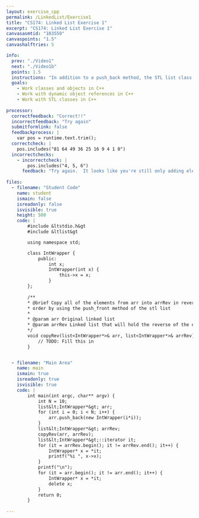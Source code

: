 ```yaml
---
layout: exercise_cpp
permalink: /LinkedList/Exercise1
title: "CS174: Linked List Exercise 1"
excerpt: "CS174: Linked List Exercise 1"
canvasasmtid: "103550"
canvaspoints: "1.5"
canvashalftries: 5

info:
  prev: "./Video1"
  next: "./Video1b"
  points: 1.5
  instructions: "In addition to a push_back method, the STL list class also has a push_front method to add things to the front of a list in constant time (i.e. without having to loop), regardless of the list size.  Use this method to fill a list with the reverse of the elements in another list"
  goals:
    - Work classes and objects in C++
    - Work with dynamic object references in C++
    - Work with STL classes in C++
    
processor:  
  correctfeedback: "Correct!!" 
  incorrectfeedback: "Try again"
  submitformlink: false
  feedbackprocess: | 
    var pos = runtime.text.trim();
  correctcheck: |
    pos.includes("81 64 49 36 25 16 9 4 1 0")
  incorrectchecks:
    - incorrectcheck: |
        pos.includes("4, 5, 6")
      feedback: "Try again.  It looks like you're still only adding elements at the end."
 
files:
  - filename: "Student Code"
    name: student
    ismain: false
    isreadonly: false
    isvisible: true
    height: 500
    code: | 
        #include &ltstdio.h&gt
        #include &ltlist&gt

        using namespace std;

        class IntWrapper {
            public:
                int x;
                IntWrapper(int x) {
                    this->x = x;
                }
        };
        
        /**
        * @brief Copy all of the elements from arr into arrRev in reverse
        * order by using the push_front method of the stl list
        * 
        * @param arr Original linked list
        * @param arrRev Linked list that will hold the reverse of the elements
        */
        void copyRev(list<IntWrapper*>& arr, list<IntWrapper*>& arrRev) {
            // TODO: Fill this in
        }


  - filename: "Main Area"
    name: main
    ismain: true
    isreadonly: true
    isvisible: true
    code: | 
        int main(int argc, char** argv) {
            int N = 10;
            list&lt;IntWrapper*&gt; arr;
            for (int i = 0; i < N; i++) {
                arr.push_back(new IntWrapper(i*i));
            }
            list&lt;IntWrapper*&gt; arrRev;
            copyRev(arr, arrRev);
            list&lt;IntWrapper*&gt;::iterator it;
            for (it = arrRev.begin(); it != arrRev.end(); it++) {
                IntWrapper* x = *it;
                printf("%i ", x->x);
            }
            printf("\n");
            for (it = arr.begin(); it != arr.end(); it++) {
                IntWrapper* x = *it;
                delete x;
            }
            return 0;
        }
        
---
```

